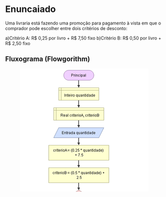 # Enuncaiado
Uma livraria está fazendo uma promoção para pagamento à vista em que o comprador pode escolher entre dois critérios de desconto:

a)Critério A: R$ 0,25 por livro + R$ 7,50 fixo
b)Critério B: R$ 0,50 por livro + R$ 2,50 fixo

## Fluxograma (Flowgorithm)
<div align="center"><img src="./Capture1.PNG"></div>

